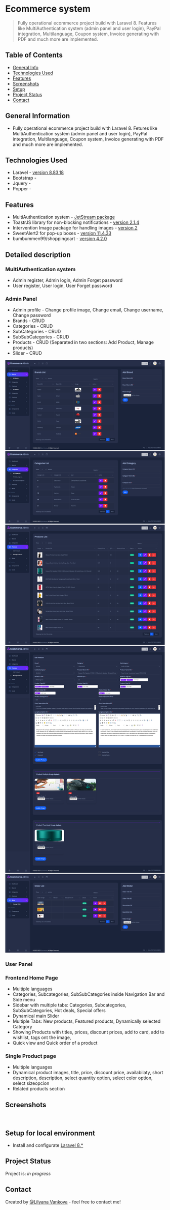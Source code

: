 # Ecommerce system
> Fully operational ecommerce project build with Laravel 8. Features like MultiAuthentication system (admin panel and user login), PayPal integration, Multilanguage, Coupon system, Invoice generating with PDF and much more are implemented.


## Table of Contents
* [General Info](#general-information)
* [Technologies Used](#technologies-used)
* [Features](#features)
* [Screenshots](#screenshots)
* [Setup](#setup-for-local-environment)
* [Project Status](#project-status)
* [Contact](#contact)
<!-- * [License](#license) -->


## General Information
- Fully operational ecommerce project build with Laravel 8. Fetures like MultiAuthentication system (admin panel and user login), PayPal integration, Multilanguage, Coupon system, Invoice generating with PDF and much more are implemented.

## Technologies Used
- Laravel - [version 8.83.18](https://laravel.com/docs/8.x)
- Bootstrap - []()
- Jquery - []()
- Popper - []()


## Features
- MultiAuthentication system - [JetStream package](https://jetstream.laravel.com/2.x/introduction.html)
- ToastrJS library for non-blocking notifications - [version 2.1.4](https://cdnjs.com/libraries/toastr.js)
- Intervention Image package for handling images - [version 2](https://intervention.io/)
- SweetAlert2 for pop-up boxes - [version 11.4.33](https://github.com/sweetalert2/sweetalert2)
- bumbummen99/shoppingcart - [version 4.2.0](https://packagist.org/packages/bumbummen99/shoppingcart)


## Detailed description
### MultiAuthentication system 
- Admin register, Admin login, Admin Forget password
- User register, User login, User Forget password

### Admin Panel
- Admin profile - Change profile image, Change email, Change username, Change password
- Brands - CRUD
- Categories - CRUD
- SubCategories - CRUD
- SubSubCategories - CRUD
- Products - CRUD (Separated in two sections: Add Product, Manage products)
- Slider - CRUD

![Admin brands view](./readme_images/admin_brands_view.png)
![Admin categories view](./readme_images/admin_categories_view.png)
![Admin manage products view](./readme_images/admin_manage_products_view.png)
![Admin edit product view](./readme_images/admin_edit_product_view.png)
![Admin manage slider view](./readme_images/admin_manage_slider_view.png)


### User Panel


### Frontend Home Page
- Multiple languages
- Categories, Subcategories, SubSubCategories inside Navigation Bar and Side menu
- Sidebar with multiple tabs: Categories, Subcategories, SubSubCategories, Hot deals, Special offers
- Dynamical main Slider
- Multiple Tabs: New products, Featured products, Dynamically selected Category
- Showing Products with titles, prices, discount prices, add to card, add to wishlist, tags ont the image,
- Quick view and Quick order of a product

### Single Product page
- Multiple languages
- Dynamical product images, title, price, discount price, availabilaty, short description, description, select quantity option, select color option, select sizeopcion
- Related products section


## Screenshots
![]()


## Setup for local environment
- Install and configurate [Laravel 8.*](https://laravel.com/docs/8.x)


## Project Status
Project is: _in progress_


## Contact
Created by [@Lilyana Vankova](https://github.com/Lilyah) - feel free to contact me!


<!-- Optional -->
<!-- ## License -->
<!-- This project is open source and available under the [... License](). -->

<!-- You don't have to include all sections - just the one's relevant to your project -->
